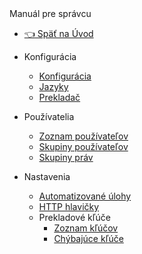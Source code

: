 <div class="sidebar-section">Manuál pre správcu</div>

- [:point_left: Späť na Úvod](/?back)

- Konfigurácia
  - [Konfigurácia](/admin/setup/configuration/README.md)
  - [Jazyky](/admin/setup/languages.md)
  - [Prekladač](/admin/setup/translation.md)

- Používatelia
  - [Zoznam používateľov](/admin/users/README.md)
  - [Skupiny používateľov](/admin/users/user-groups.md)
  - [Skupiny práv](/admin/users/perm-groups.md)

- Nastavenia
  - [Automatizované úlohy](/admin/settings/cronjob/README.md)
  - [HTTP hlavičky](/admin/settings/response-header/README.md)
  - Prekladové kľúče
    - [Zoznam kľúčov](/admin/settings/translation-keys/README.md)
    - [Chýbajúce kľúče](/admin/settings/missing-keys/README.md)
